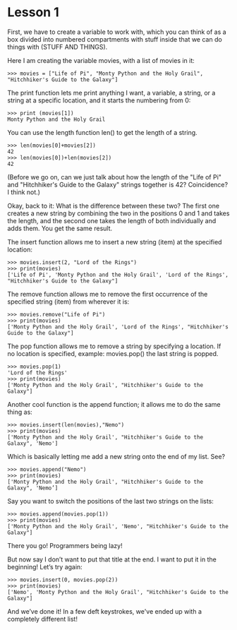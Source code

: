 # Lesson 1

First, we have to create a variable to work with, which you can think of as a box divided into numbered compartments with stuff inside that we can do things with (STUFF AND THINGS).

Here I am creating the variable movies, with a list of movies in it:

```
>>> movies = ["Life of Pi", "Monty Python and the Holy Grail", "Hitchhiker's Guide to the Galaxy"]
```

The print function lets me print anything I want, a variable, a string, or a string at a specific location, and it starts the numbering from 0:

```
>>> print (movies[1])
Monty Python and the Holy Grail
```

You can use the length function len() to get the length of a string. 

```
>>> len(movies[0]+movies[2])
42
>>> len(movies[0])+len(movies[2])
42
```
(Before we go on, can we just talk about how the length of the "Life of Pi" and "Hitchhiker's Guide to the Galaxy" strings together is 42? Coincidence? I think not.)

Okay, back to it:
What is the difference between these two?
The first one creates a new string by combining the two in the positions 0 and 1 and takes the length, and the second one takes the length of both individually and adds them.
You get the same result.

The insert function allows me to insert a new string (item) at the specified location:

```
>>> movies.insert(2, "Lord of the Rings")
>>> print(movies)
['Life of Pi', 'Monty Python and the Holy Grail', 'Lord of the Rings', "Hitchhiker's Guide to the Galaxy"]
```

The remove function allows me to remove the first occurrence of the specified string (item) from wherever it is:

```
>>> movies.remove("Life of Pi")
>>> print(movies)
['Monty Python and the Holy Grail', 'Lord of the Rings', "Hitchhiker's Guide to the Galaxy"]
```

The pop function allows me to remove a string by specifying a location. If no location is specified, example: movies.pop() the last string is popped. 

```
>>> movies.pop(1)
'Lord of the Rings'
>>> print(movies)
['Monty Python and the Holy Grail', "Hitchhiker's Guide to the Galaxy"]
```

Another cool function is the append function; it allows me to do the same thing as:

```
>>> movies.insert(len(movies),"Nemo")
>>> print(movies)
['Monty Python and the Holy Grail', "Hitchhiker's Guide to the Galaxy", 'Nemo']
```
Which is basically letting me add a new string onto the end of my list.
See?

```
>>> movies.append("Nemo")
>>> print(movies)
['Monty Python and the Holy Grail', "Hitchhiker's Guide to the Galaxy", 'Nemo’]
```

Say you want to switch the positions of the last two strings on the lists:

```
>>> movies.append(movies.pop(1))
>>> print(movies)
['Monty Python and the Holy Grail', 'Nemo', "Hitchhiker's Guide to the Galaxy"]
```

There you go! Programmers being lazy!

But now say I don’t want to put that title at the end. I want to put it in the beginning!
Let’s try again:

```
>>> movies.insert(0, movies.pop(2))
>>> print(movies)
['Nemo', 'Monty Python and the Holy Grail', "Hitchhiker's Guide to the Galaxy"]
```

And we’ve done it! In a few deft keystrokes, we've ended up with a completely different list!



